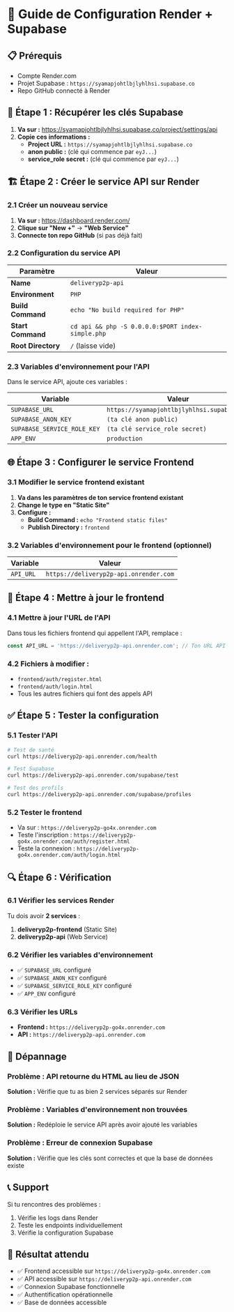 # 🔗 Guide de Configuration Render + Supabase

## 📋 Prérequis

- Compte Render.com
- Projet Supabase : `https://syamapjohtlbjlyhlhsi.supabase.co`
- Repo GitHub connecté à Render

## 🚀 Étape 1 : Récupérer les clés Supabase

1. **Va sur :** https://syamapjohtlbjlyhlhsi.supabase.co/project/settings/api
2. **Copie ces informations :**
   - **Project URL :** `https://syamapjohtlbjlyhlhsi.supabase.co`
   - **anon public :** (clé qui commence par `eyJ...`)
   - **service_role secret :** (clé qui commence par `eyJ...`)

## 🏗️ Étape 2 : Créer le service API sur Render

### 2.1 Créer un nouveau service
1. **Va sur :** https://dashboard.render.com/
2. **Clique sur "New +"** → **"Web Service"**
3. **Connecte ton repo GitHub** (si pas déjà fait)

### 2.2 Configuration du service API
| Paramètre | Valeur |
|-----------|--------|
| **Name** | `deliveryp2p-api` |
| **Environment** | `PHP` |
| **Build Command** | `echo "No build required for PHP"` |
| **Start Command** | `cd api && php -S 0.0.0.0:$PORT index-simple.php` |
| **Root Directory** | `/` (laisse vide) |

### 2.3 Variables d'environnement pour l'API
Dans le service API, ajoute ces variables :

| Variable | Valeur |
|----------|--------|
| `SUPABASE_URL` | `https://syamapjohtlbjlyhlhsi.supabase.co` |
| `SUPABASE_ANON_KEY` | `(ta clé anon public)` |
| `SUPABASE_SERVICE_ROLE_KEY` | `(ta clé service_role secret)` |
| `APP_ENV` | `production` |

## 🌐 Étape 3 : Configurer le service Frontend

### 3.1 Modifier le service frontend existant
1. **Va dans les paramètres de ton service frontend existant**
2. **Change le type en "Static Site"**
3. **Configure :**
   - **Build Command :** `echo "Frontend static files"`
   - **Publish Directory :** `frontend`

### 3.2 Variables d'environnement pour le frontend (optionnel)
| Variable | Valeur |
|----------|--------|
| `API_URL` | `https://deliveryp2p-api.onrender.com` |

## 🔧 Étape 4 : Mettre à jour le frontend

### 4.1 Mettre à jour l'URL de l'API
Dans tous les fichiers frontend qui appellent l'API, remplace :
```javascript
const API_URL = 'https://deliveryp2p-api.onrender.com'; // Ton URL API
```

### 4.2 Fichiers à modifier :
- `frontend/auth/register.html`
- `frontend/auth/login.html`
- Tous les autres fichiers qui font des appels API

## ✅ Étape 5 : Tester la configuration

### 5.1 Tester l'API
```bash
# Test de santé
curl https://deliveryp2p-api.onrender.com/health

# Test Supabase
curl https://deliveryp2p-api.onrender.com/supabase/test

# Test des profils
curl https://deliveryp2p-api.onrender.com/supabase/profiles
```

### 5.2 Tester le frontend
- Va sur : `https://deliveryp2p-go4x.onrender.com`
- Teste l'inscription : `https://deliveryp2p-go4x.onrender.com/auth/register.html`
- Teste la connexion : `https://deliveryp2p-go4x.onrender.com/auth/login.html`

## 🔍 Étape 6 : Vérification

### 6.1 Vérifier les services Render
Tu dois avoir **2 services** :
1. **deliveryp2p-frontend** (Static Site)
2. **deliveryp2p-api** (Web Service)

### 6.2 Vérifier les variables d'environnement
- ✅ `SUPABASE_URL` configuré
- ✅ `SUPABASE_ANON_KEY` configuré
- ✅ `SUPABASE_SERVICE_ROLE_KEY` configuré
- ✅ `APP_ENV` configuré

### 6.3 Vérifier les URLs
- **Frontend :** `https://deliveryp2p-go4x.onrender.com`
- **API :** `https://deliveryp2p-api.onrender.com`

## 🚨 Dépannage

### Problème : API retourne du HTML au lieu de JSON
**Solution :** Vérifie que tu as bien 2 services séparés sur Render

### Problème : Variables d'environnement non trouvées
**Solution :** Redéploie le service API après avoir ajouté les variables

### Problème : Erreur de connexion Supabase
**Solution :** Vérifie que les clés sont correctes et que la base de données existe

## 📞 Support

Si tu rencontres des problèmes :
1. Vérifie les logs dans Render
2. Teste les endpoints individuellement
3. Vérifie la configuration Supabase

## 🎯 Résultat attendu

- ✅ Frontend accessible sur `https://deliveryp2p-go4x.onrender.com`
- ✅ API accessible sur `https://deliveryp2p-api.onrender.com`
- ✅ Connexion Supabase fonctionnelle
- ✅ Authentification opérationnelle
- ✅ Base de données accessible 